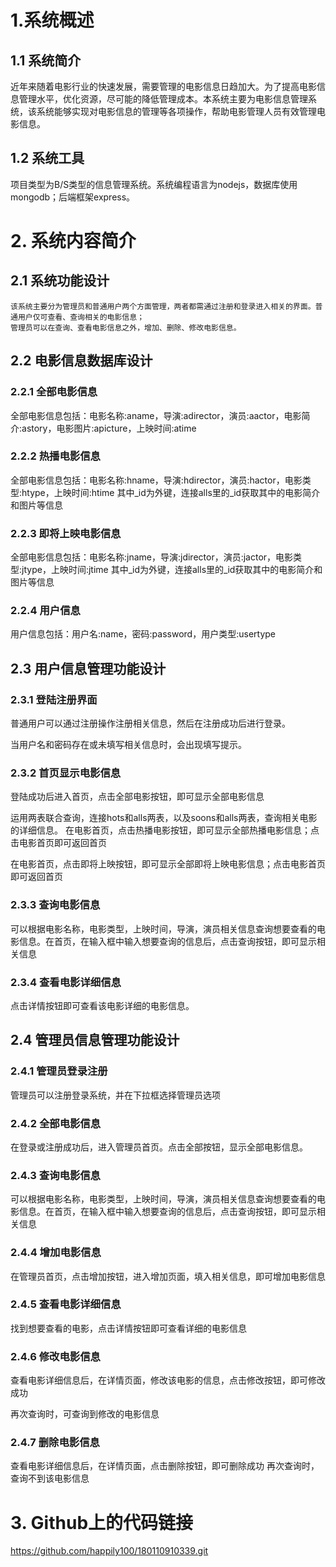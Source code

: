 # 1.系统概述
## 1.1	系统简介
近年来随着电影行业的快速发展，需要管理的电影信息日趋加大。为了提高电影信息管理水平，优化资源，尽可能的降低管理成本。本系统主要为电影信息管理系统，该系统能够实现对电影信息的管理等各项操作，帮助电影管理人员有效管理电影信息。
## 1.2	系统工具
项目类型为B/S类型的信息管理系统。系统编程语言为nodejs，数据库使用mongodb；后端框架express。

# 2.	系统内容简介
## 2.1	系统功能设计
	该系统主要分为管理员和普通用户两个方面管理，两者都需通过注册和登录进入相关的界面。普通用户仅可查看、查询相关的电影信息；
	管理员可以在查询、查看电影信息之外，增加、删除、修改电影信息。
## 2.2	电影信息数据库设计
### 2.2.1	全部电影信息
 
全部电影信息包括：电影名称:aname，导演:adirector，演员:aactor，电影简介:astory，电影图片:apicture，上映时间:atime
### 2.2.2	热播电影信息
 
全部电影信息包括：电影名称:hname，导演:hdirector，演员:hactor，电影类型:htype，上映时间:htime
其中_id为外键，连接alls里的_id获取其中的电影简介和图片等信息
### 2.2.3	即将上映电影信息
 
全部电影信息包括：电影名称:jname，导演:jdirector，演员:jactor，电影类型:jtype，上映时间:jtime
其中_id为外键，连接alls里的_id获取其中的电影简介和图片等信息
### 2.2.4	用户信息
 
用户信息包括：用户名:name，密码:password，用户类型:usertype
## 2.3	用户信息管理功能设计
### 2.3.1	登陆注册界面
普通用户可以通过注册操作注册相关信息，然后在注册成功后进行登录。
 
当用户名和密码存在或未填写相关信息时，会出现填写提示。
 
### 2.3.2	首页显示电影信息
登陆成功后进入首页，点击全部电影按钮，即可显示全部电影信息
 
运用两表联合查询，连接hots和alls两表，以及soons和alls两表，查询相关电影的详细信息。
在电影首页，点击热播电影按钮，即可显示全部热播电影信息；点击电影首页即可返回首页
 
在电影首页，点击即将上映按钮，即可显示全部即将上映电影信息；点击电影首页即可返回首页
 
### 2.3.3	查询电影信息
可以根据电影名称，电影类型，上映时间，导演，演员相关信息查询想要查看的电影信息。在首页，在输入框中输入想要查询的信息后，点击查询按钮，即可显示相关信息
 
### 2.3.4	查看电影详细信息
点击详情按钮即可查看该电影详细的电影信息。
 
## 2.4	管理员信息管理功能设计
### 2.4.1	管理员登录注册
管理员可以注册登录系统，并在下拉框选择管理员选项
 
### 2.4.2	全部电影信息
在登录或注册成功后，进入管理员首页。点击全部按钮，显示全部电影信息。
 
### 2.4.3	查询电影信息
可以根据电影名称，电影类型，上映时间，导演，演员相关信息查询想要查看的电影信息。在首页，在输入框中输入想要查询的信息后，点击查询按钮，即可显示相关信息
 
### 2.4.4	增加电影信息
在管理员首页，点击增加按钮，进入增加页面，填入相关信息，即可增加电影信息
 
### 2.4.5	查看电影详细信息
找到想要查看的电影，点击详情按钮即可查看详细的电影信息
 
### 2.4.6	修改电影信息
查看电影详细信息后，在详情页面，修改该电影的信息，点击修改按钮，即可修改成功
 
再次查询时，可查询到修改的电影信息
 
### 2.4.7	删除电影信息
查看电影详细信息后，在详情页面，点击删除按钮，即可删除成功
再次查询时，查询不到该电影信息
 

# 3.	Github上的代码链接
https://github.com/happily100/180110910339.git



